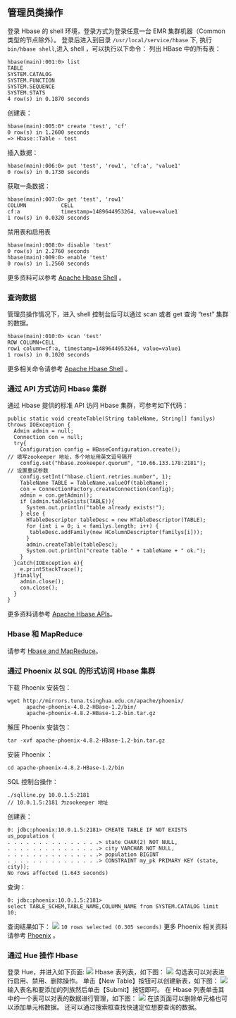 ## 管理员类操作
登录 Hbase 的 shell 环境，登录方式为登录任意一台 EMR 集群机器（Common 类型的节点除外）。
登录后进入到目录 `/usr/local/service/hbase` 下, 执行`bin/hbase shell`,进入 shell ，可以执行以下命令：
列出 HBase 中的所有表：
```
hbase(main):001:0> list
TABLE
SYSTEM.CATALOG
SYSTEM.FUNCTION
SYSTEM.SEQUENCE
SYSTEM.STATS
4 row(s) in 0.1870 seconds
```
 创建表：
```
hbase(main):005:0* create 'test', 'cf'
0 row(s) in 1.2600 seconds
=> Hbase::Table - test
```
 插入数据：
```
hbase(main):006:0> put 'test', 'row1', 'cf:a', 'value1'
0 row(s) in 0.1730 seconds
```
 获取一条数据：
```
hbase(main):007:0> get 'test', 'row1'
COLUMN           CELL
cf:a             timestamp=1489644953264, value=value1
1 row(s) in 0.0320 seconds
```
 禁用表和启用表
```
hbase(main):008:0> disable 'test'
0 row(s) in 2.2760 seconds
hbase(main):009:0> enable 'test'
0 row(s) in 1.2560 seconds
```
更多资料可以参考 [Apache Hbase Shell](http://hbase.apache.org/book.html#shell) 。
### 查询数据
管理员操作情况下，进入 shell 控制台后可以通过 scan 或者 get 查询 “test” 集群的数据。
```
hbase(main):010:0> scan 'test'
ROW COLUMN+CELL
row1 column=cf:a, timestamp=1489644953264, value=value1
1 row(s) in 0.1020 seconds
```
更多相关命令请参考 [Apache Hbase Shell](http://hbase.apache.org/book.html#shell) 。
### 通过 API 方式访问 Hbase 集群
通过 Hbase 提供的标准 API 访问 Hbase 集群，可参考如下代码：
```
public static void createTable(String tableName, String[] familys) throws IOException {
  Admin admin = null;
  Connection con = null;
  try{
    Configuration config = HBaseConfiguration.create();
// 填写zookeeper 地址，多个地址用英文逗号隔开
    config.set("hbase.zookeeper.quorum", "10.66.133.178:2181");
// 设置重试参数
    config.setInt("hbase.client.retries.number", 1);
    TableName TABLE = TableName.valueOf(tableName);
    con = ConnectionFactory.createConnection(config);
    admin = con.getAdmin();
    if (admin.tableExists(TABLE)){
      System.out.println("table already exists!");
    } else {
      HTableDescriptor tableDesc = new HTableDescriptor(TABLE);
      for (int i = 0; i < familys.length; i++) {
       tableDesc.addFamily(new HColumnDescriptor(familys[i]));
      }
      admin.createTable(tableDesc);
      System.out.println("create table " + tableName + " ok.");
    }
  }catch(IOException e){
    e.printStackTrace();
  }finally{
    admin.close();
    con.close();
  }
}
```
更多资料请参考 [Apache Hbase APIs](http://hbase.apache.org/book.html#_examples)。
### Hbase 和 MapReduce
请参考 [Hbase and MapReduce](http://hbase.apache.org/book.html#mapreduce)。
### 通过 Phoenix 以 SQL 的形式访问 Hbase 集群
下载 Phoenix 安装包：
```
wget http://mirrors.tuna.tsinghua.edu.cn/apache/phoenix/
      apache-phoenix-4.8.2-HBase-1.2/bin/
      apache-phoenix-4.8.2-HBase-1.2-bin.tar.gz
```
解压 Phoenix 安装包：
```
tar -xvf apache-phoenix-4.8.2-HBase-1.2-bin.tar.gz
```
安装  Phoenix ：
```    
cd apache-phoenix-4.8.2-HBase-1.2/bin
```
SQL 控制台操作：
```
./sqlline.py 10.0.1.5:2181
// 10.0.1.5:2181 为zookeeper 地址
```
创建表：
```
0: jdbc:phoenix:10.0.1.5:2181> CREATE TABLE IF NOT EXISTS us_population (
. . . . . . . . . . . . . . .> state CHAR(2) NOT NULL,
. . . . . . . . . . . . . . .> city VARCHAR NOT NULL,
. . . . . . . . . . . . . . .> population BIGINT
. . . . . . . . . . . . . . .> CONSTRAINT my_pk PRIMARY KEY (state, city));
No rows affected (1.643 seconds)
```
查询：
```
0: jdbc:phoenix:10.0.1.5:2181>
select TABLE_SCHEM,TABLE_NAME,COLUMN_NAME from SYSTEM.CATALOG limit 10;
```
查询结果如下：
![](http://imgcache.tcecqpoc.fsphere.cn/image/mc.qcloudimg.com/static/img/5636b538cf1d4d70f769d22df9cb9dd5/image.png)
	`10 rows selected (0.305 seconds)`
更多 Phoenix 相关资料请参考 [Phoenix](http://phoenix.apache.org/Phoenix-in-15-minutes-or-less.html) 。
### 通过 Hue 操作 Hbase
登录 Hue，并进入如下页面:
![](http://imgcache.tcecqpoc.fsphere.cn/image/mc.qcloudimg.com/static/img/a5f5a6421305d6593390eaf3dd388a05/image.png)
Hbase 表列表，如下图：
![](http://imgcache.tcecqpoc.fsphere.cn/image/mc.qcloudimg.com/static/img/784abba01f5ab6b3b0bb2da0ae9cdee9/image.png)
勾选表可以对表进行启用、禁用、删除操作。
单击【New Table】按钮可以创建新表，如下图：
![](http://imgcache.tcecqpoc.fsphere.cn/image/mc.qcloudimg.com/static/img/7937f38f16ed880a874c505aa2e92638/image.png)
 输入表名和要添加的列族然后单击【Submit】按钮即可。
在 Hbase 列表单击其中的一个表可以对表的数据进行管理，如下图：
![](http://imgcache.tcecqpoc.fsphere.cn/image/mc.qcloudimg.com/static/img/b5afa5b5f749dfee33cc070e4d0c3a07/image.png)
在该页面可以删除单元格也可以添加单元格数据。
还可以通过搜索框查找快速定位想要查询的数据。


